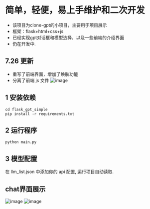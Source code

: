 # 简单，轻便，易上手维护和二次开发
- 该项目为clone-gpt的小项目，主要用于项目展示
- 框架：flask+html+css+js
- 已经实现gpt对话框和模型选择，以及一些前端的介绍界面
- 仍在开发中.
## 7.26 更新
- 重写了前端界面，增加了焕肤功能
- 分离了前端 js 文件
![image](https://github.com/smart-James/flask_gpt_simple/blob/main/img_folder/chat_v3.png)
## 1 安装依赖
```
cd flask_gpt_simple
pip install -r requirements.txt
```
## 2 运行程序
```
python main.py
```
## 3 模型配置
在 llm_list.json 中添加你的 api 配置, 运行项目自动读取.
## chat界面展示
![image](https://github.com/smart-James/some_gpt_simple/blob/main/img_folder/chat.png)
![image](https://github.com/smart-James/flask_gpt_simple/blob/main/img_folder/chat_v2.png)

